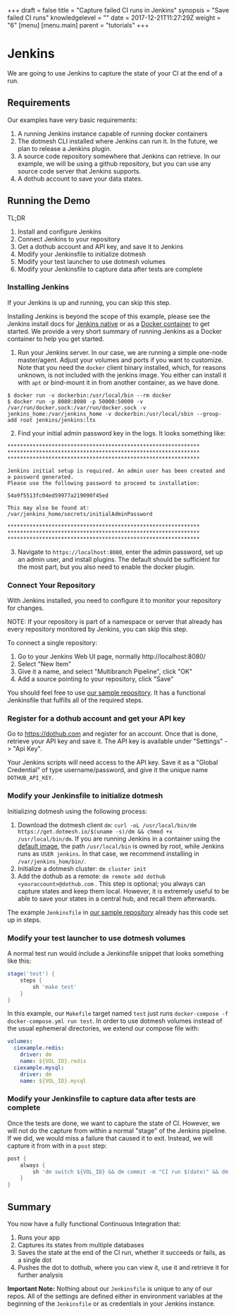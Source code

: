 +++
draft = false
title = "Capture failed CI runs in Jenkins"
synopsis = "Save failed CI runs"
knowledgelevel = ""
date = 2017-12-21T11:27:29Z
weight = "6"
[menu]
  [menu.main]
    parent = "tutorials"
+++

# Jenkins
We are going to use Jenkins to capture the state of your CI at the end of a run.

## Requirements
Our examples have very basic requirements:

1. A running Jenkins instance capable of running docker containers
2. The dotmesh CLI installed where Jenkins can run it. In the future, we plan to release a Jenkins plugin.
3. A source code repository somewhere that Jenkins can retrieve. In our example, we will be using a github repository, but you can use any source code server that Jenkins supports.
4. A dothub account to save your data states.

## Running the Demo

TL;DR

1. Install and configure Jenkins
2. Connect Jenkins to your repository
3. Get a dothub account and API key, and save it to Jenkins
4. Modify your Jenkinsfile to initialize dotmesh
5. Modify your test launcher to use dotmesh volumes
6. Modify your Jenkinsfile to capture data after tests are complete

### Installing Jenkins
If your Jenkins is up and running, you can skip this step.

Installing Jenkins is beyond the scope of this example, please see the Jenkins install docs for [Jenkins native](https://jenkins.io/doc/pipeline/tour/getting-started/) or as a [Docker container](https://github.com/jenkinsci/docker/blob/master/README.md) to get started. We provide a very short summary of running Jenkins as a Docker container to help you get started.

1. Run your Jenkins server. In our case, we are running a simple one-node master/agent. Adjust your volumes and ports if you want to customize. Note that you need the `docker` client binary installed, which, for reasons unknown, is not included with the jenkins image. You either can install it with `apt` or bind-mount it in from another container, as we have done.

```plain
$ docker run -v dockerbin:/usr/local/bin --rm docker
$ docker run -p 8080:8080 -p 50000:50000 -v /var/run/docker.sock:/var/run/docker.sock -v jenkins_home:/var/jenkins_home -v dockerbin:/usr/local/sbin --group-add root jenkins/jenkins:lts
```

2. Find your initial admin password key in the logs. It looks something like:

```plain
*************************************************************
*************************************************************
*************************************************************

Jenkins initial setup is required. An admin user has been created and a password generated.
Please use the following password to proceed to installation:

54a9f5513fc04ed59977a219090f45ed

This may also be found at: /var/jenkins_home/secrets/initialAdminPassword

*************************************************************
*************************************************************
*************************************************************
```

3. Navigate to `https://localhost:8080`, enter the admin password, set up an admin user, and install plugins. The default should be sufficient for the most part, but you also need to enable the docker plugin.

### Connect Your Repository
With Jenkins installed, you need to configure it to monitor your repository for changes.

NOTE: If your repository is part of a namespace or server that already has every repository monitored by Jenkins, you can skip this step.

To connect a single repository:

1. Go to your Jenkins Web UI page, normally http://localhost:8080/
2. Select "New Item"
3. Give it a name, and select "Multibranch Pipeline", click "OK"
4. Add a source pointing to your repository, click "Save"

You should feel free to use [our sample repository](https://github.com/dotmesh-io/ci-example/). It has a functional Jenkinsfile that fulfills all of the required steps.

### Register for a dothub account and get your API key
Go to https://dothub.com and register for an account. Once that is done, retrieve your API key and save it.
The API key is available under "Settings" -> "Api Key".

Your Jenkins scripts will need access to the API key. Save it as a "Global Credential" of type username/password, and give it the unique name `DOTHUB_API_KEY`.

### Modify your Jenkinsfile to initialize dotmesh
Initializing dotmesh using the following process:

1. Download the dotmesh client `dm`: `curl -oL /usr/local/bin/dm https://get.dotmesh.io/$(uname -s)/dm && chmod +x /usr/local/bin/dm`. If you are running Jenkins in a container using the [default image](https://hub.docker.com/r/jenkins/jenkins/), the path `/usr/local/bin` is owned by root, while Jenkins runs as `USER jenkins`. In that case, we recommend installing in `/var/jenkins_hom/bin/`.
2. Initialize a dotmesh cluster: `dm cluster init`
3. Add the dothub as a remote: `dm remote add dothub <youraccount>@dothub.com` . This step is optional; you always can capture states and keep them local. However, it is extremely useful to be able to save your states in a central hub, and recall them afterwards.

The example `Jenkinsfile` in [our sample repository](https://github.com/dotmesh-io/ci-example/) already has this code set up in steps.

### Modify your test launcher to use dotmesh volumes
A normal test run would include a Jenkinsfile snippet that looks something like this:

```groovy
stage('test') {
    steps {
        sh 'make test'
    }
}
```

In this example, our `Makefile` target named `test` just runs `docker-compose -f docker-compose.yml run test`. In order to use dotmesh volumes instead of the usual ephemeral directories, we extend our compose file with:

```yml
volumes:
  ciexample.redis:
    driver: dm
    name: ${VOL_ID}.redis
  ciexample.mysql:
    driver: dm
    name: ${VOL_ID}.mysql
```


### Modify your Jenkinsfile to capture data after tests are complete
Once the tests are done, we want to capture the state of CI. However, we will not do the capture from within a normal "stage" of the Jenkins pipeline. If we did, we would miss a failure that caused it to exit. Instead, we will capture it from with in a `post` step:

```groovy
post {
    always {
        sh 'dm switch ${VOL_ID} && dm commit -m "CI run $(date)" && dm push dothub --remote-name ${REMOTE_ID}'
    }
}
```

## Summary
You now have a fully functional Continuous Integration that:

1. Runs your app
2. Captures its states from multiple databases
3. Saves the state at the end of the CI run, whether it succeeds or fails, as a single dot
4. Pushes the dot to dothub, where you can view it, use it and retrieve it for further analysis

**Important Note:** Nothing about our `Jenkinsfile` is unique to any of our repos. All of the settings are defined either in environment variables at the beginning of the `Jenkinsfile` or as credentials in your Jenkins instance.
